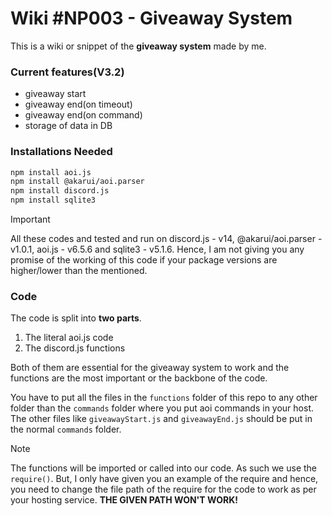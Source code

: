 # Wiki #NP003 - Giveaway System

This is a wiki or snippet of the **giveaway system** made by me.

### Current features(V3.2)

- giveaway start
- giveaway end(on timeout)
- giveaway end(on command)
- storage of data in DB

### Installations Needed

```bash
npm install aoi.js
npm install @akarui/aoi.parser
npm install discord.js
npm install sqlite3
```

> [!IMPORTANT]
> All these codes and tested and run on discord.js - v14, @akarui/aoi.parser - v1.0.1, aoi.js - v6.5.6 and sqlite3 - v5.1.6. Hence, I am not giving you any promise of the working of this code if your package versions are higher/lower than the mentioned.

### Code

The code is split into __two parts__. 
1. The literal aoi.js code 
1. The discord.js functions

Both of them are essential for the giveaway system to work and the functions are the most important or the backbone of the code.

You have to put all the files in the `functions` folder of this repo to any other folder than the `commands` folder where you put aoi commands in your host. The other files like `giveawayStart.js` and `giveawayEnd.js` should be put in the normal `commands` folder.

> [!NOTE]
> The functions will be imported or called into our code. As such we use the `require()`. But, I only have given you an example of the require and hence, you need to change the file path of the require for the code to work as per your hosting service. **THE GIVEN PATH WON'T WORK!**


